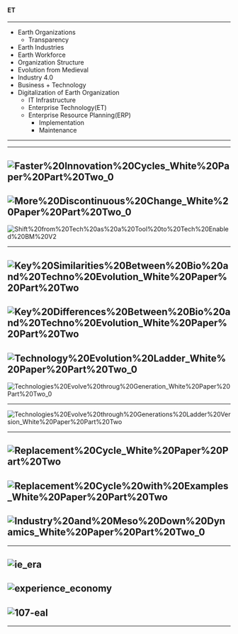 
#### ET

-----------------------

- Earth Organizations
  - Transparency
- Earth Industries
- Earth Workforce 
- Organization Structure
- Evolution from Medieval
- Industry 4.0
- Business + Technology
- Digitalization of Earth Organization
  - IT Infrastructure
  - Enterprise Technology(ET)
  - Enterprise Resource Planning(ERP)
    - Implementation
    - Maintenance
----------------------
-------------------------
![Faster%20Innovation%20Cycles_White%20Paper%20Part%20Two_0](https://evolutionarytree.com/sites/default/files/Faster%20Innovation%20Cycles_White%20Paper%20Part%20Two_0.png)
---------
![More%20Discontinuous%20Change_White%20Paper%20Part%20Two_0](https://evolutionarytree.com/sites/default/files/More%20Discontinuous%20Change_White%20Paper%20Part%20Two_0.png)
--------------
![Shift%20from%20Tech%20as%20a%20Tool%20to%20Tech%20Enabled%20BM%20V2](https://evolutionarytree.com/sites/default/files/Shift%20from%20Tech%20as%20a%20Tool%20to%20Tech%20Enabled%20BM%20V2.PNG)

----------
![Key%20Similarities%20Between%20Bio%20and%20Techno%20Evolution_White%20Paper%20Part%20Two](https://evolutionarytree.com/sites/default/files/Key%20Similarities%20Between%20Bio%20and%20Techno%20Evolution_White%20Paper%20Part%20Two.png)
-----------
![Key%20Differences%20Between%20Bio%20and%20Techno%20Evolution_White%20Paper%20Part%20Two](https://evolutionarytree.com/sites/default/files/Key%20Differences%20Between%20Bio%20and%20Techno%20Evolution_White%20Paper%20Part%20Two.png)
----------
![Technology%20Evolution%20Ladder_White%20Paper%20Part%20Two_0](https://evolutionarytree.com/sites/default/files/Technology%20Evolution%20Ladder_White%20Paper%20Part%20Two_0.png)
-----------
![Technologies%20Evolve%20throug%20Generation_White%20Paper%20Part%20Two_0](https://evolutionarytree.com/sites/default/files/Technologies%20Evolve%20throug%20Generation_White%20Paper%20Part%20Two_0.PNG)

---------------

![Technologies%20Evolve%20through%20Generations%20Ladder%20Version_White%20Paper%20Part%20Two](https://evolutionarytree.com/sites/default/files/Technologies%20Evolve%20through%20Generations%20Ladder%20Version_White%20Paper%20Part%20Two.PNG)

----------
![Replacement%20Cycle_White%20Paper%20Part%20Two](https://evolutionarytree.com/sites/default/files/Replacement%20Cycle_White%20Paper%20Part%20Two.PNG)
---------
![Replacement%20Cycle%20with%20Examples_White%20Paper%20Part%20Two](https://evolutionarytree.com/sites/default/files/Replacement%20Cycle%20with%20Examples_White%20Paper%20Part%20Two.PNG)
----------
![Industry%20and%20Meso%20Down%20Dynamics_White%20Paper%20Part%20Two_0](https://evolutionarytree.com/sites/default/files/Industry%20and%20Meso%20Down%20Dynamics_White%20Paper%20Part%20Two_0.PNG)
------------
-------------------
![ie_era](https://github.com/gopala-kr/Quantum-Dots/blob/master/23-Future-of-ET/etres/ie_era.PNG)
------------------------
![experience_economy](https://github.com/gopala-kr/Quantum-Dots/blob/master/23-Future-of-ET/etres/experience_economy.PNG)
-----------------------------
![107-eal](https://github.com/gopala-kr/Quantum-Dots/blob/master/23-Future-of-ET/etres/107-eal.PNG)
-------------------------
------------------------------------
